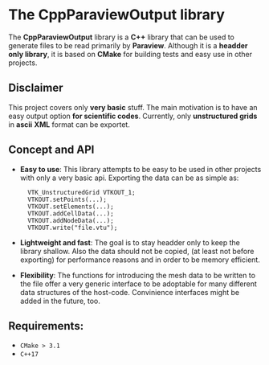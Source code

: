# The CppParaviewOutput library
The **CppParaviewOutput** library is a **C++** library that can be used to generate files to be read primarily by **Paraview**.
Although it is a **headder only library**, it is based on **CMake** for building tests and easy use in other projects.

## Disclaimer
This project covers only **very basic** stuff. The main motivation is to have an easy output option **for scientific codes**.
Currently, only **unstructured grids** in **ascii** **XML** format can be exportet.

## Concept and API
* **Easy to use**: This library attempts to be easy to be used in other projects with only a very basic api. 
  Exporting the data can be as simple as:
  ```
    VTK_UnstructuredGrid VTKOUT_1;
    VTKOUT.setPoints(...);
    VTKOUT.setElements(...);
    VTKOUT.addCellData(...);
    VTKOUT.addNodeData(...);
    VTKOUT.write("file.vtu");
  ```
* **Lightweight and fast**: The goal is to stay headder only to keep the library shallow. Also the data should not be copied,
  (at least not before exporting) for performance reasons and in order to be memory efficient.

* **Flexibility**: The functions for introducing the mesh data to be written to the file offer a very generic interface to be 
  adoptable for many different data structures of the host-code. Convinience interfaces might be added in the future, too.

## Requirements:
* `CMake > 3.1 `
* `C++17`